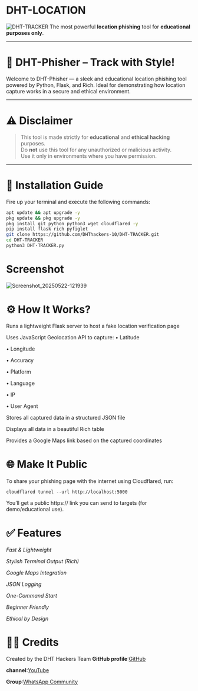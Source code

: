 # DHT-LOCATION

![DHT-TRACKER](https://img.shields.io/badge/DHT-HACKERS-red?style=for-the-badge)
The most powerful **location phishing** tool for **educational purposes only**.

---

# 🎯 DHT-Phisher – Track with Style!

Welcome to DHT-Phisher — a sleek and educational location phishing tool powered by Python, Flask, and Rich. Ideal for demonstrating how location capture works in a secure and ethical environment.

---

# ⚠️ Disclaimer

> This tool is made strictly for **educational** and **ethical hacking** purposes.  
> Do **not** use this tool for any unauthorized or malicious activity.  
> Use it only in environments where you have permission.

---

# 🚀 Installation Guide

Fire up your terminal and execute the following commands:

```bash
apt update && apt upgrade -y
pkg update && pkg upgrade -y
pkg install git python python3 wget cloudflared -y
pip install flask rich pyfiglet
git clone https://github.com/DHThackers-10/DHT-TRACKER.git
cd DHT-TRACKER
python3 DHT-TRACKER.py
```

# Screenshot 

![Screenshot_20250522-121939](https://github.com/user-attachments/assets/eb5febaf-b3fd-40b4-9dbf-8520f1b80b36)

# ⚙️ How It Works?

Runs a lightweight Flask server to host a fake location verification page

Uses JavaScript Geolocation API to capture:
• Latitude

• Longitude

• Accuracy

• Platform

• Language

• IP

• User Agent


Stores all captured data in a structured JSON file

Displays all data in a beautiful Rich table

Provides a Google Maps link based on the captured coordinates


# 🌐 Make It Public

To share your phishing page with the internet using Cloudflared, run:
```
cloudflared tunnel --url http://localhost:5000
```
You’ll get a public https:// link you can send to targets (for demo/educational use).


# ✅ Features

*Fast & Lightweight*

*Stylish Terminal Output (Rich)*

*Google Maps Integration*

*JSON Logging*

*One-Command Start*

*Beginner Friendly*

*Ethical by Design*


# 👨‍💻 Credits

Created by the DHT Hackers Team
**GitHub profile**:[GitHub](https://github.com/DHThackers-10)

**channel**:[YouTube](https://youtube.com/@dht-hackers_10)

**Group**:[WhatsApp Community](https://chat.whatsapp.com/G2hCkCzylra2OENEfhH8Os)
